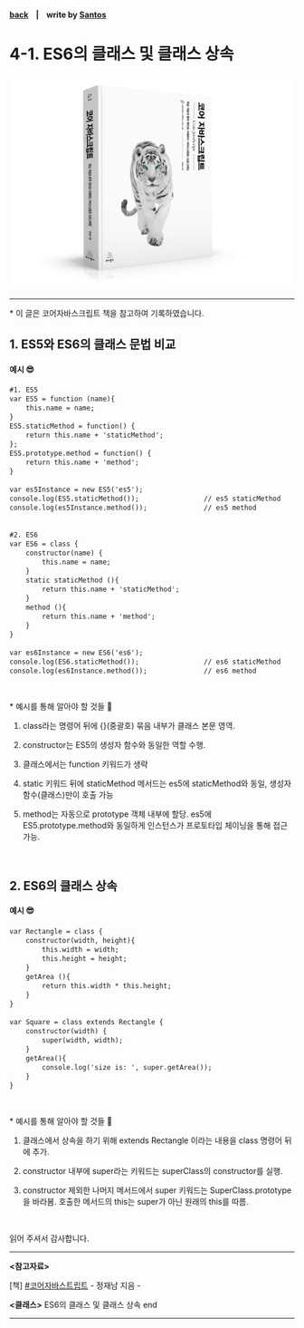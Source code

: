 <p>

#### [back](../../../README.md) &nbsp;&nbsp; | &nbsp;&nbsp; write by [Santos](https://github.com/SangchoKim)

</p>

# 4-1. ES6의 클래스 및 클래스 상속

<p align="center">
    <img src="../../../image/main.png">
</p>

---
<p> * 이 글은 코어자바스크립트 책을 참고하여 기록하였습니다. </p>

> 

## 1. ES5와 ES6의 클래스 문법 비교

#### 예시 😎

```
#1. ES5
var ES5 = function (name){
    this.name = name;
}
ES5.staticMethod = function() {
    return this.name + 'staticMethod';
};
ES5.prototype.method = function() {
    return this.name + 'method';
}

var es5Instance = new ES5('es5');
console.log(ES5.staticMethod());                // es5 staticMethod
console.log(es5Instance.method());              // es5 method


#2. ES6
var ES6 = class {
    constructor(name) {
        this.name = name;
    }
    static staticMethod (){
        return this.name + 'staticMethod';
    }
    method (){
        return this.name + 'method';
    }
}

var es6Instance = new ES6('es6');
console.log(ES6.staticMethod());                // es6 staticMethod
console.log(es6Instance.method());              // es6 method
```

</br>

 <p> * 예시를 통해 알아야 할 것들 🤔 </p>

 1. class라는 명령어 뒤에 {}(중괄호) 묶음 내부가 클래스 본문 영역.

 2. constructor는 ES5의 생성자 함수와 동일한 역할 수행.

 3. 클래스에서는 function 키워드가 생략

 4. static 키워드 뒤에 staticMethod 메서드는 es5에 staticMethod와 동일, 생성자 함수(클래스)만이 호출 가능

 5. method는 자동으로 prototype 객체 내부에 할당. es5에 ES5.prototype.method와 동일하게 인스턴스가 프로토타입 체이닝을 통해 접근 가능.

</br>

## 2. ES6의 클래스 상속

#### 예시 😎

```
var Rectangle = class {
    constructor(width, height){
        this.width = width;
        this.height = height;
    }
    getArea (){
        return this.width * this.height;
    }
}

var Square = class extends Rectangle {
    constructor(width) {
        super(width, width);
    }
    getArea(){
        console.log('size is: ', super.getArea());
    }
}
```

</br>

 <p> * 예시를 통해 알아야 할 것들 🤔 </p>

 1. 클래스에서 상속을 하기 위해 extends Rectangle 이라는 내용을 class 명령어 뒤에 추가.

 2. constructor 내부에 super라는 키워드는 superClass의 constructor를 실행.

 3. constructor 제외한 나머지 메서드에서 super 키워드는 SuperClass.prototype을 바라봄. 호출한 메서드의 this는 super가 아닌 원래의 this를 따름.

</br>

<span>읽어 주셔서 감사합니다.</span>

---

<strong><참고자료></strong>
</br>

[책] [#코어자바스트립트][core-javascript] - 정재남 지음 -
</br>


<strong><클래스></strong> ES6의 클래스 및 클래스 상속 end

---

[core-javascript]: https://www.aladin.co.kr/shop/wproduct.aspx?ISBN=K532636268&start=pnaver_02
[naver]: https://www.aladin.co.kr/shop/wproduct.aspx?ISBN=K532636268&start=pnaver_02